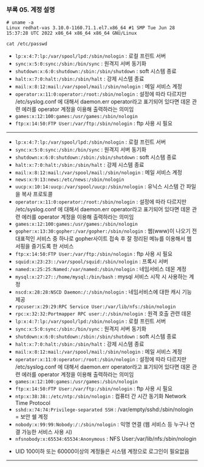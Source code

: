 ### 부록 05. 계정 설명

```
# uname -a
Linux redhat-vas 3.10.0-1160.71.1.el7.x86_64 #1 SMP Tue Jun 28 15:37:28 UTC 2022 x86_64 x86_64 x86_64 GNU/Linux
```
`cat /etc/passwd`
- `lp:x:4:7:lp:/var/spool/lpd:/sbin/nologin` : 로컬 프린트 서버
- `sync:x:5:0:sync:/sbin:/bin/sync` : 원격지 서버 동기화
- `shutdown:x:6:0:shutdown:/sbin:/sbin/shutdown` : soft 시스템 종료
- `halt:x:7:0:halt:/sbin:/sbin/halt` : 강제 시스템 종료
- `mail:x:8:12:mail:/var/spool/mail:/sbin/nologin` : 메일 서비스 계정
- `operator:x:11:0:operator:/root:/sbin/nologin` : 설정에 따라 다르지만 /etc/syslog.conf 에 대해서 daemon.err operator라고 표기되어 있다면 데몬 관련 에러를 operator 계정을 이용해 출력하라는 의미임
- `games:x:12:100:games:/usr/games:/sbin/nologin`
- `ftp:x:14:50:FTP User:/var/ftp:/sbin/nologin` : ftp 사용 시 필요

<hr/>

- `lp:x:4:7:lp:/var/spool/lpd:/sbin/nologin` : 로컬 프린트 서버
- `sync:x:5:0:sync:/sbin:/bin/sync` : 원격지 서버 동기화
- `shutdown:x:6:0:shutdown:/sbin:/sbin/shutdown` : soft 시스템 종료
- `halt:x:7:0:halt:/sbin:/sbin/halt` : 강제 시스템 종료
- `mail:x:8:12:mail:/var/spool/mail:/sbin/nologin` : 메일 서비스 계정
- `news:x:9:13:news:/etc/news:/sbin/nologin`
- `uucp:x:10:14:uucp:/var/spool/uucp:/sbin/nologin` : 유닉스 시스템 간 파일을 복사 프로토콜
- `operator:x:11:0:operator:/root:/sbin/nologin` : 설정에 따라 다르지만 /etc/syslog.conf 에 대해서 daemon.err operator라고 표기되어 있다면 데몬 관련 에러를 operator 계정을 이용해 출력하라는 의미임
- `games:x:12:100:games:/usr/games:/sbin/nologin`
- `gopher:x:13:30:gopher:/var/gopher:/sbin/nologin` : 웹(www)이 나오기 전 대표적인 서비스 중 하나로 gopher사이트 접속 후 잘 정리된 메뉴를 이용해서 웹 서핑을 즐기도록 한 서비스
- `ftp:x:14:50:FTP User:/var/ftp:/sbin/nologin` : ftp 사용 시 필요
- `squid:x:23:23::/var/spool/squid:/sbin/nologin` : 프록시 서버
- `named:x:25:25:Named:/var/named:/sbin/nologin` : 네임서비스 데몬 계정
- `mysql:x:27:27::/home/mysql:/bin/bash` : mysql 서비스 시작 시 사용하는 계정
- `nscd:x:28:28:NSCD Daemon:/:/sbin/nologin` : 네임서비스에 대한 캐시 기능 제공
- `rpcuser:x:29:29:RPC Service User:/var/lib/nfs:/sbin/nologin`
- `rpc:x:32:32:Portmapper RPC user:/:/sbin/nologin` : 원격 호출 관련 데몬
- `lp:x:4:7:lp:/var/spool/lpd:/sbin/nologin` : 로컬 프린트 서버
- `sync:x:5:0:sync:/sbin:/bin/sync` : 원격지 서버 동기화
- `shutdown:x:6:0:shutdown:/sbin:/sbin/shutdown` : soft 시스템 종료
- `halt:x:7:0:halt:/sbin:/sbin/halt` : 강제 시스템 종료
- `mail:x:8:12:mail:/var/spool/mail:/sbin/nologin` : 메일 서비스 계정
- `operator:x:11:0:operator:/root:/sbin/nologin` : 설정에 따라 다르지만 /etc/syslog.conf 에 대해서 daemon.err operator라고 표기되어 있다면 데몬 관련 에러를 operator 계정을 이용해 출력하라는 의미임
- `games:x:12:100:games:/usr/games:/sbin/nologin`
- `ftp:x:14:50:FTP User:/var/ftp:/sbin/nologin` : ftp 사용 시 필요
- `ntp:x:38:38::/etc/ntp:/sbin/nologin` : 컴퓨터 간 시간 동기화 Network Time Protocol
- `sshd:x:74:74:Privilege-separated SSH` : /var/empty/sshd:/sbin/nologin = 보안 쉘 계정
- `nobody:x:99:99:Nobody:/:/sbin/nologin` : 익명 연결 (웹 서비스 등 누구나 연결 가능한 서비스 사용 시)
- `nfsnobody:x:65534:65534:Anonymous` : NFS User:/var/lib/nfs:/sbin/nologin

* UID 100이하 또는 60000이상의 계정들은 시스템 계정으로 로그인이 필요없음
  
<hr/>
